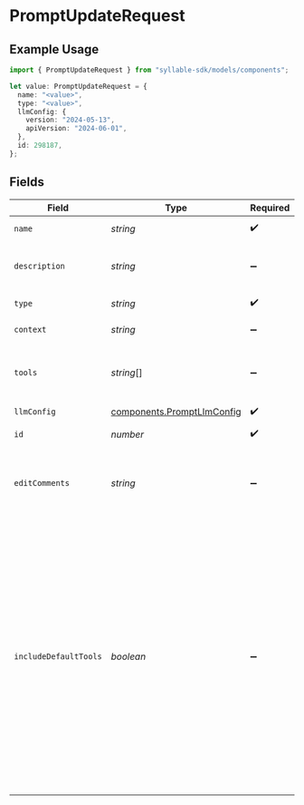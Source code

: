 # PromptUpdateRequest

## Example Usage

```typescript
import { PromptUpdateRequest } from "syllable-sdk/models/components";

let value: PromptUpdateRequest = {
  name: "<value>",
  type: "<value>",
  llmConfig: {
    version: "2024-05-13",
    apiVersion: "2024-06-01",
  },
  id: 298187,
};
```

## Fields

| Field                                                                                                                                                                                                                                            | Type                                                                                                                                                                                                                                             | Required                                                                                                                                                                                                                                         | Description                                                                                                                                                                                                                                      |
| ------------------------------------------------------------------------------------------------------------------------------------------------------------------------------------------------------------------------------------------------ | ------------------------------------------------------------------------------------------------------------------------------------------------------------------------------------------------------------------------------------------------ | ------------------------------------------------------------------------------------------------------------------------------------------------------------------------------------------------------------------------------------------------ | ------------------------------------------------------------------------------------------------------------------------------------------------------------------------------------------------------------------------------------------------ |
| `name`                                                                                                                                                                                                                                           | *string*                                                                                                                                                                                                                                         | :heavy_check_mark:                                                                                                                                                                                                                               | The prompt name                                                                                                                                                                                                                                  |
| `description`                                                                                                                                                                                                                                    | *string*                                                                                                                                                                                                                                         | :heavy_minus_sign:                                                                                                                                                                                                                               | The description of the prompt                                                                                                                                                                                                                    |
| `type`                                                                                                                                                                                                                                           | *string*                                                                                                                                                                                                                                         | :heavy_check_mark:                                                                                                                                                                                                                               | The type of the prompt                                                                                                                                                                                                                           |
| `context`                                                                                                                                                                                                                                        | *string*                                                                                                                                                                                                                                         | :heavy_minus_sign:                                                                                                                                                                                                                               | The prompt text                                                                                                                                                                                                                                  |
| `tools`                                                                                                                                                                                                                                          | *string*[]                                                                                                                                                                                                                                       | :heavy_minus_sign:                                                                                                                                                                                                                               | Names of tools to which the prompt has access                                                                                                                                                                                                    |
| `llmConfig`                                                                                                                                                                                                                                      | [components.PromptLlmConfig](../../models/components/promptllmconfig.md)                                                                                                                                                                         | :heavy_check_mark:                                                                                                                                                                                                                               | N/A                                                                                                                                                                                                                                              |
| `id`                                                                                                                                                                                                                                             | *number*                                                                                                                                                                                                                                         | :heavy_check_mark:                                                                                                                                                                                                                               | The prompt ID                                                                                                                                                                                                                                    |
| `editComments`                                                                                                                                                                                                                                   | *string*                                                                                                                                                                                                                                         | :heavy_minus_sign:                                                                                                                                                                                                                               | The comments for the most recent edit to the prompt                                                                                                                                                                                              |
| `includeDefaultTools`                                                                                                                                                                                                                            | *boolean*                                                                                                                                                                                                                                        | :heavy_minus_sign:                                                                                                                                                                                                                               | Whether to include the default tools (`summary`, `hangup`) in the list of tools for the prompt. If you remove one of the default tools from your prompt, you might want to disable this option so that the tool is not added again when updated. |